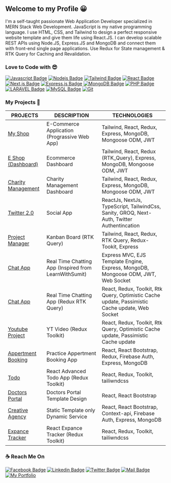 ## Welcome to my Profile 😀

<p>I'm a self-taught passionate Web Application Developer specialized in MERN Stack Web Development. JavaScript is my native programming language. I use HTML, CSS, and Tailwind to design a perfect responsive website template and give them life using React.JS. I can develop scalable REST APIs using Node.JS, Express.JS and MongoDB and connect them with front-end single page applications. Use Redux for State management & RTK Query for Caching and Revalidation.</p> 

### Love to Code with 😎
[![Javascript Badge](https://img.shields.io/badge/-Javascript-F0DB4F?style=for-the-badge&labelColor=black&logo=javascript&logoColor=F0DB4F)](#)
[![Nodejs Badge](https://img.shields.io/badge/-Nodejs-3C873A?style=for-the-badge&labelColor=black&logo=node.js&logoColor=3C873A)](#) 
[![Tailwind Badge](https://img.shields.io/badge/-Tailwindcss-44bcd8?style=for-the-badge&labelColor=black&logo=tailwindcss&logoColor=44bcd8)](#)
[![React Badge](https://img.shields.io/badge/-React-61DBFB?style=for-the-badge&labelColor=black&logo=react&logoColor=61DBFB)](#) 
[![Next.js Badge](https://img.shields.io/badge/next.js-00425A?style=for-the-badge&labelColor=black&logo=nextdotjs&logoColor=white)](#) 
[![Express.js Badge](https://img.shields.io/badge/Express.js-DDDDDD?style=for-the-badge&labelColor=black&logo=express&logoColor=white)](#) 
[![MongoDB Badge](https://img.shields.io/badge/MongoDB-3C873A?style=for-the-badge&labelColor=black&logo=mongodb&logoColor=white)](#)
[![PHP Badge](https://img.shields.io/badge/PHP-44bcd8?style=for-the-badge&labelColor=black&logo=php&logoColor=2192ba)](#) 
[![LARAVEL Badge](https://img.shields.io/badge/Laravel-D61355?style=for-the-badge&labelColor=black&logo=Laravel&logoColor=2192ba)](#) 
[![MySQL Badge](https://img.shields.io/badge/MySQL-F55050?style=for-the-badge&labelColor=black&logo=mysql&logoColor=2192ba)](#) 
[![Git](https://img.shields.io/badge/Git-674188?style=for-the-badge&labelColor=black&logo=git&logoColor=white)](#)

### My Projects 🚀

|PROJECTS | DESCRIPTION | TECHNOLOGIES| 
| ------ | ------ | ------ |
| <a href="http://103.107.184.159:3001" target="_blank">My Shop</a> | E-Commerce Application (Prograssive Web App) | Tailwind, React, Redux, Express, MongoDB, Mongoose ODM, JWT |
| <a href="http://103.107.184.159:3003" target="_blank">E Shop (Dashboard)</a> | Ecommerce Dashboard | Tailwind, React, Redux (RTK_Query), Express, MongoDB, Mongoose ODM, JWT |
| <a href="http://103.107.184.159:3002" target="_blank">Charity Management</a> | Charity Management Dashboard | Tailwind, React, Redux, Express, MongoDB, Mongoose ODM, JWT |
| <a href="https://twitter-2-0-ts-sanity.vercel.app">Twitter 2.0</a> | Social App | ReactJs, NextJs, TypeScript, TailwindCss, Sanity, GROQ, Next-Auth, Twitter Authentincation |
| <a href="http://103.107.184.159:3008" target="_blank">Project Manager</a> | Kanban Board (RTK Query) | Tailwind, React, Redux, RTK Query, Redux-Tookit, Express|
| <a href="http://nazmulchat.herokuapp.com" target="_blank">Chat App</a> | Real Time Chatting App (Inspired from LearnWithSumit) | Express MVC, EJS Template Engine, Express, MongoDB, Mongoose ODM, JWT, Web Socket |
| <a href="http://103.107.184.159:3007" target="_blank">Chat App </a> | Real Time Chatting App (Redux RTK Query) | React, Redux, Toolkit, Rtk Query, Optimistic Cache update, Passimistic Cache update, Web Socket |
| <a href="http://103.107.184.159:3002" target="_blank">Youtube Project </a> | YT Video (Redux Toolkit) | React, Redux, Toolkit, Rtk Query, Optimistic Cache update, Passimistic Cache update |
| <a href="https://apartment-hunt-team39.web.app/" target="_blank">Appertment Booking</a> | Practice Appertment Booking App | React, React Bootstrap, Redux, Firebase Auth, Express, MongoDB  |
| <a href="http://103.107.184.159:3006/" target="_blank">Todo </a> | React Advanced Todo App (Redux Toolkit) | React, Redux, Toolkit, tailiwndcss |
| <a href="https://doctors-portal-react.netlify.app" target="_blank">Doctors Portal</a> | Doctors Portal Template Design | React,  React Bootstrap |
| <a href="https://creative-agency-mern.web.app/" target="_blank">Creative Agency</a> | Static Template only Dynamic Service | React, React Bootstrap, Context-api, Firebase Auth, Express, MongoDB |
| <a href="http://103.107.184.159:3004/" target="_blank">Expance Tracker </a> | React Expance Tracker (Redux Toolkit) | React, Redux, Toolkit, tailiwndcss |


 
### ☕ Reach Me On
[![Facebook Badge](https://img.shields.io/badge/Facebook-1877F2?style=for-the-badge&logo=facebook&logoColor=white)](https://www.facebook.com/devnazmul) 
[![Linkedin Badge](https://img.shields.io/badge/LinkedIn-0077B5?style=for-the-badge&logo=linkedin&logoColor=white)](https://www.linkedin.com/in/pronazmul) 
[![Twitter Badge](https://img.shields.io/badge/Twitter-1DA1F2?style=for-the-badge&logo=twitter&logoColor=white)](https://twitter.com/pronazmul) 
[![Mail Badge](https://img.shields.io/badge/Gmail-D14836?style=for-the-badge&logo=gmail&logoColor=white)](mailto:developernazmul@gmail.com)
[![My Portfolio](https://img.shields.io/badge/Portfolio-0A0A0A?style=for-the-badge&logo=dev.to&logoColor=white)](http://103.107.184.159)	
